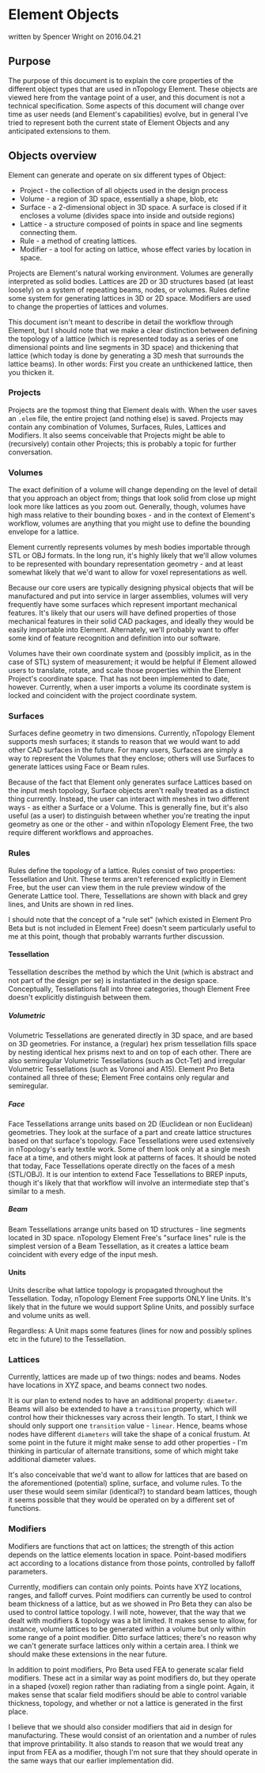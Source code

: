 # Element Objects
written by Spencer Wright
on 2016.04.21

## Purpose
The purpose of this document is to explain the core properties of the different object types that are used in nTopology Element. These objects are viewed here from the vantage point of a user, and this document is not a technical specification. Some aspects of this document will change over time as user needs (and Element's capabilities) evolve, but in general I've tried to represent both the current state of Element Objects and any anticipated extensions to them.

## Objects overview
Element can generate and operate on six different types of Object:
* Project - the collection of all objects used in the design process
* Volume - a region of 3D space, essentially a shape, blob, etc
* Surface - a 2-dimensional object in 3D space.  A surface is closed if it encloses a volume (divides space into inside and outside regions)
* Lattice - a structure composed of points in space and line segments connecting them.
* Rule - a method of creating lattices.
* Modifier - a tool for acting on lattice, whose effect varies by location in space.

Projects are Element's natural working environment. Volumes are generally interpreted as solid bodies.
Lattices are 2D or 3D structures based (at least loosely) on a system of repeating beams, nodes, or volumes.
Rules define some system for generating lattices in 3D or 2D space.
Modifiers are used to change the properties of lattices and volumes.

This document isn't meant to describe in detail the workflow through Element, but I should note that we make a clear distinction between defining the topology of a lattice (which is represented today as a series of one dimensional points and line segments in 3D space) and thickening that lattice (which today is done by generating a 3D mesh that surrounds the lattice beams). In other words: First you create an unthickened lattice, then you thicken it.

### Projects
Projects are the topmost thing that Element deals with. When the user saves an `.elem` file, the entire project (and nothing else) is saved. Projects may contain any combination of Volumes, Surfaces, Rules, Lattices and Modifiers. It also seems conceivable that Projects might be able to (recursively) contain other Projects; this is probably a topic for further conversation.

### Volumes
The exact definition of a volume will change depending on the level of detail that you approach an object from; things that look solid from close up might look more like lattices as you zoom out. Generally, though, volumes have high mass relative to their bounding boxes - and in the context of Element's workflow, volumes are anything that you might use to define the bounding envelope for a lattice.

Element currently represents volumes by mesh bodies importable through STL or OBJ formats.
In the long run, it's highly likely that we'll allow volumes to be represented with boundary representation geometry - and at least somewhat likely that we'd want to allow for voxel representations as well.

Because our core users are typically designing physical objects that will be manufactured and put into service in larger assemblies, volumes will very frequently have some surfaces which represent important mechanical features. It's likely that our users will have defined properties of those mechanical features in their solid CAD packages, and ideally they would be easily importable into Element. Alternately, we'll probably want to offer some kind of feature recognition and definition into our software.

Volumes have their own coordinate system and (possibly implicit, as in the case of STL) system of measurement; it would be helpful if Element allowed users to translate, rotate, and scale those properties within the Element Project's coordinate space. That has not been implemented to date, however. Currently, when a user imports a volume its coordinate system is locked and coincident with the project coordinate system.

### Surfaces
Surfaces define geometry in two dimensions. Currently, nTopology Element supports mesh surfaces; it stands to reason that we would want to add other CAD surfaces in the future. For many users, Surfaces are simply a way to represent the Volumes that they enclose; others will use Surfaces to generate lattices using Face or Beam rules.

Because of the fact that Element only generates surface Lattices based on the input mesh topology, Surface objects aren't really treated as a distinct thing currently. Instead, the user can interact with meshes in two different ways - as either a Surface or a Volume. This is generally fine, but it's also useful (as a user) to distinguish between whether you're treating the input geometry as one or the other - and within nTopology Element Free, the two require different workflows and approaches.

### Rules
Rules define the topology of a lattice. Rules consist of two properties: Tessellation and Unit. These terms aren't referenced explicitly in Element Free, but the user can view them in the rule preview window of the Generate Lattice tool. There, Tessellations are shown with black and grey lines, and Units are shown in red lines.

I should note that the concept of a "rule set" (which existed in Element Pro Beta but is not included in Element Free) doesn't seem particularly useful to me at this point, though that probably warrants further discussion.

#### Tessellation
Tessellation describes the method by which the Unit (which is abstract and not part of the design per se) is instantiated in the design space. Conceptually, Tessellations fall into three categories, though Element Free doesn't explicitly distinguish between them.
##### Volumetric
Volumetric Tessellations are generated directly in 3D space, and are based on 3D geometries. For instance, a (regular) hex prism tessellation fills space by nesting identical hex prisms next to and on top of each other. There are also semiregular Volumetric Tessellations (such as Oct-Tet) and irregular Volumetric Tessellations (such as Voronoi and A15). Element Pro Beta contained all three of these; Element Free contains only regular and semiregular.
##### Face
Face Tessellations arrange units based on 2D (Euclidean or non Euclidean) geometries. They look at the surface of a part and create lattice structures based on that surface's topology. Face Tessellations were used extensively in nTopology's early textile work. Some of them look only at a single mesh face at a time, and others might look at patterns of faces. It should be noted that today, Face Tessellations operate directly on the faces of a mesh (STL/OBJ). It is our intention to extend Face Tessellations to BREP inputs, though it's likely that that workflow will involve an intermediate step that's similar to a mesh.
##### Beam
Beam Tessellations arrange units based on 1D structures - line segments located in 3D space. nTopology Element Free's "surface lines" rule is the simplest version of a Beam Tessellation, as it creates a lattice beam coincident with every edge of the input mesh. 

#### Units
Units describe what lattice topology is propagated throughout the Tessellation. Today, nTopology Element Free supports ONLY line Units. It's likely that in the future we would support Spline Units, and possibly surface and volume units as well.

Regardless: A Unit maps some features (lines for now and possibly splines etc in the future) to the Tessellation. 

### Lattices
Currently, lattices are made up of two things: nodes and beams. Nodes have locations in XYZ space, and beams connect two nodes.

It is our plan to extend nodes to have an additional property: `diameter`. Beams will also be extended to have a `transition` property, which will control how their thicknesses vary across their length. To start, I think we should only support one `transition` value - `linear`. Hence, beams whose nodes have different `diameters` will take the shape of a conical frustum. At some point in the future it might make sense to add other properties - I'm thinking in particular of alternate transitions, some of which might take additional diameter values.

It's also conceivable that we'd want to allow for lattices that are based on the aforementioned (potential) spline, surface, and volume rules. To the user these would seem similar (identical?) to standard beam lattices, though it seems possible that they would be operated on by a different set of functions.

### Modifiers
Modifiers are functions that act on lattices; the strength of this action depends on the lattice elements location in space.
Point-based modifiers act according to a locations distance from those points, controlled by falloff parameters.

Currently, modifiers can contain only points. Points have XYZ locations, ranges, and falloff curves. Point modifiers can currently be used to control beam thickness of a lattice, but as we showed in Pro Beta they can also be used to control lattice topology. I will note, however, that the way that we dealt with modifiers & topology was a bit limited. It makes sense to allow, for instance, volume lattices to be generated within a volume but only within some range of a point modifier. Ditto surface lattices; there's no reason why we can't generate surface lattices only within a certain area. I think we should make these extensions in the near future.

In addition to point modifiers, Pro Beta used FEA to generate scalar field modifiers. These act in a similar way as point modifiers do, but they operate in a shaped (voxel) region rather than radiating from a single point. Again, it makes sense that scalar field modifiers should be able to control variable thickness, topology, and whether or not a lattice is generated in the first place.

I believe that we should also consider modifiers that aid in design for manufacturing. These would consist of an orientation and a number of rules that improve printability. It also stands to reason that we would treat any input from FEA as a modifier, though I'm not sure that they should operate in the same ways that our earlier implementation did.
